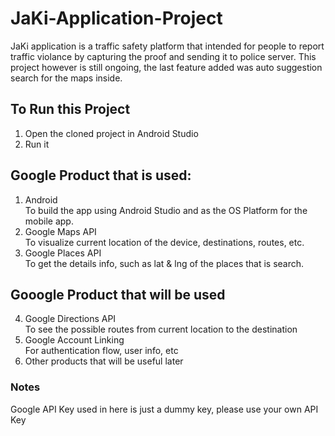 # JaKi-Application-Project
JaKi application is a traffic safety platform that intended for people to report traffic violance by capturing the proof and sending it to police server. This project however is still ongoing, the last feature added was auto suggestion search for the maps inside.

## To Run this Project
1. Open the cloned project in Android Studio
2. Run it

## Google Product that is used:
1. Android <br/>
To build the app using Android Studio and as the OS Platform for the mobile app.
2. Google Maps API <br/>
To visualize current location of the device, destinations, routes, etc.
3. Google Places API <br/>
To get the details info, such as lat & lng of the places that is search.

## Gooogle Product that will be used
4. Google Directions API <br/>
To see the possible routes from current location to the destination
5. Google Account Linking <br/>
For authentication flow, user info, etc
6. Other products that will be useful later

### Notes
Google API Key used in here is just a dummy key, please use your own API Key
